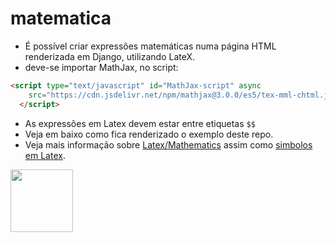 # matematica

* É possível criar expressões matemáticas numa página HTML renderizada em Django, utilizando LateX.
* deve-se importar MathJax, no script:
```HTML
<script type="text/javascript" id="MathJax-script" async
    src="https://cdn.jsdelivr.net/npm/mathjax@3.0.0/es5/tex-mml-chtml.js">
  </script>
```
* As expressões em Latex devem estar entre etiquetas `$$`
* Veja em baixo como fica renderizado o exemplo deste repo.
* Veja mais informação sobre [Latex/Mathematics](https://en.wikibooks.org/wiki/LaTeX/Mathematics) assim como [simbolos em Latex](https://www.caam.rice.edu/~heinken/latex/symbols.pdf).

<img src="https://github.com/CR-21-22/matematica/blob/main/matematica/templates/calculadora/index.html" width="100">
